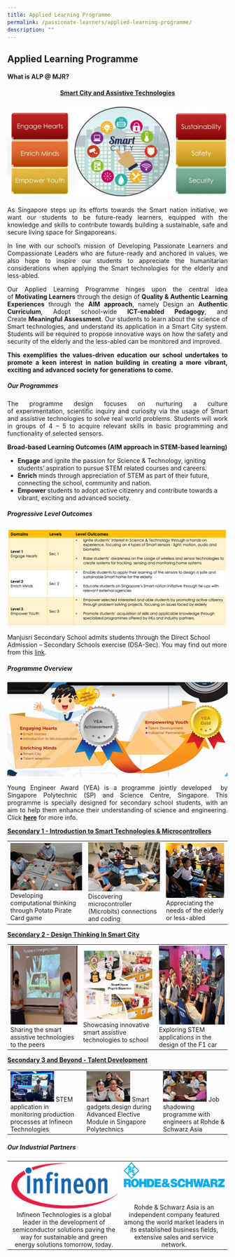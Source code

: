 ```yaml
---
title: Applied Learning Programme
permalink: /passionate-learners/applied-learning-programme/
description: ""
---
```

## **Applied Learning Programme**

#### **What is ALP @ MJR?**

#### <center><u>**Smart City and Assistive Technologies**</u></center>

![](/images/Passionate%20Learners/Applied%20Learning%20Programme/ALP_1.jpeg)


<p style="text-align: justify;">As Singapore steps up its efforts towards the Smart nation initiative, we want our students to be future-ready learners, equipped with the knowledge and skills to contribute towards building a sustainable, safe and secure living space for Singaporeans.</p>

<p style="text-align: justify;">In line with our school’s mission of Developing Passionate Learners and Compassionate Leaders who are future-ready and anchored in values, we also hope to inspire our students to appreciate the humanitarian considerations when applying the Smart technologies for the elderly and less-abled.  </p>

<p style="text-align: justify;">Our Applied Learning Programme hinges upon the central idea of <b>Motivating Learners</b> through the design of <b>Quality & Authentic Learning Experiences</b> through the <b>AIM approach</b>, namely Design an <b>Authentic Curriculum</b>, Adopt school-wide <b>ICT-enabled Pedagogy</b>, and Create <b>Meaningful Assessment</b>. Our students to learn about the science of Smart technologies, and understand its application in a Smart City system. Students will be required to propose innovative ways on how the safety and security of the elderly and the less-abled can be monitored and improved.</p>

<p style="text-align: justify;"><b>This exemplifies the values-driven education our school undertakes to promote a keen interest in nation building in creating a more vibrant, exciting and advanced society for generations to come.</b></p>

##### **Our Programmes** 

<p style="text-align: justify;">The programme design focuses on nurturing a culture of experimentation, scientific inquiry and curiosity via the usage of Smart and assistive technologies to solve real world problems. Students will work in groups of 4 – 5 to acquire relevant skills in basic programming and functionality of selected sensors. </p>

**Broad-based Learning Outcomes (AIM approach in STEM-based learning)**

*   **Engage** and ignite the passion for Science & Technology, igniting students’ aspiration to pursue STEM related courses and careers.
*   **Enrich** minds through appreciation of STEM as part of their future, connecting the school, community and nation.
*   **Empower** students to adopt active citizenry and contribute towards a vibrant, exciting and advanced society.


##### **Progressive Level Outcomes**

<a href="/images/Passionate%20Learners/Applied%20Learning%20Programme/Progressive%20Level%20Outcomes.jpg" target = "_blank"> <img src="/images/Passionate%20Learners/Applied%20Learning%20Programme/Progressive%20Level%20Outcomes.jpg"></a>


Manjusri Secondary School admits students through the Direct School Admission – Secondary Schools exercise (DSA-Sec). You may find out more from this [link](/discover-manjusri/direct-school-admission/introduction-to-dsa-sec-at-manjusri/).

##### **Programme Overview**

![](/images/Passionate%20Learners/Applied%20Learning%20Programme/ALP_yea.png)

<p style="text-align: justify;">Young Engineer Award (YEA) is a programme jointly developed  by Singapore Polytechnic (SP) and Science Centre, Singapore. This programme is specially designed for secondary school students, with an aim to help them enhance their understanding of science and engineering. Click <a href="https://www.sp.edu.sg/engineering-cluster/eee/secondary-school-students/young-engineer-award" target="_blank"><b>here</b></a> for more info.</p>

<b><u>Secondary 1 - Introduction to Smart Technologies & Microcontrollers</u></b>

|   |   |   |
|---|-----|------|
| ![](/images/Passionate%20Learners/Applied%20Learning%20Programme/alp_new1.png) Developing computational thinking through Potato Pirate Card game | ![](/images/Passionate%20Learners/Applied%20Learning%20Programme/alp_new2.png) Discovering microcontroller (Microbits) connections and coding 	  | ![](/images/Passionate%20Learners/Applied%20Learning%20Programme/alp_new3.png)  Appreciating the needs of the elderly or less-abled |


<b><u>Secondary 2 - Design Thinking In Smart City
</u></b>

|   |   |   |
|-----|-----|------|
|<img src="/images/Passionate%20Learners/Applied%20Learning%20Programme/alp_new4.png" style="width:300px; height:180px" />Sharing the smart assistive technologies to the peers	  |<img src="/images/Passionate%20Learners/Applied%20Learning%20Programme/alp_new5.png" style="width:300px; height:180=px"/>Showcasing innovative smart assistive technologies to school  | <img src="/images/Passionate%20Learners/Applied%20Learning%20Programme/alp_new6.png" style="width:300px; height:180px" />Exploring STEM applications in the design of the F1 car     |

<b><u>Secondary 3 and Beyond - Talent Development
</u></b>

|   |   |   |
|---|---|---|
| <img src="/images/Passionate%20Learners/Applied%20Learning%20Programme/alp_new7.png" style="width:100px; height:70px" />  STEM application in monitoring production processes at Infineon Technologies |<img src="/images/Passionate%20Learners/Applied%20Learning%20Programme/alp_new8.png" style="width:100px; height:70px" />   Smart gadgets design during Advanced Elective Module in Singapore Polytechnics   | <img src="/images/Passionate%20Learners/Applied%20Learning%20Programme/alp_new9.png" style="width:100px; height:70px" /> Job shadowing programme with engineers at Rohde & Schwarz Asia  |

##### Our Industrial Partners


|   |   |
|:-----:|:------:|
| ![](/images/Passionate%20Learners/Applied%20Learning%20Programme/Infineon%20Technologies.png) <br> Infineon Technologies is a global leader in the development of semiconductor solutions paving the way for sustainable and green energy solutions tomorrow, today. | ![](/images/Passionate%20Learners/Applied%20Learning%20Programme/Rohde&Schwarz.png) <br><br> <br>  Rohde & Schwarz Asia is an independent company featured among the world market leaders in its established business fields, extensive sales and service network. |